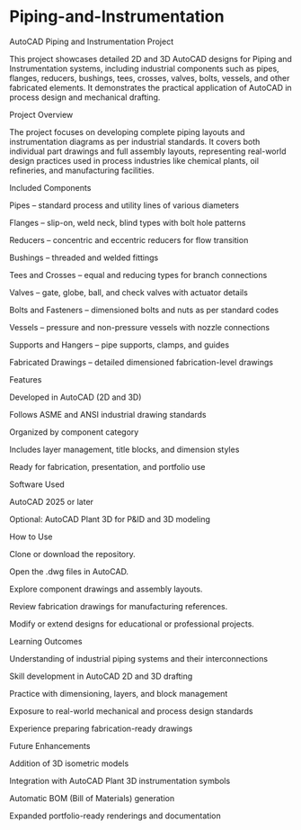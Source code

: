 # Piping-and-Instrumentation

AutoCAD Piping and Instrumentation Project

This project showcases detailed 2D and 3D AutoCAD designs for Piping and Instrumentation systems, including industrial components such as pipes, flanges, reducers, bushings, tees, crosses, valves, bolts, vessels, and other fabricated elements. It demonstrates the practical application of AutoCAD in process design and mechanical drafting.

Project Overview

The project focuses on developing complete piping layouts and instrumentation diagrams as per industrial standards. It covers both individual part drawings and full assembly layouts, representing real-world design practices used in process industries like chemical plants, oil refineries, and manufacturing facilities.

Included Components

Pipes – standard process and utility lines of various diameters

Flanges – slip-on, weld neck, blind types with bolt hole patterns

Reducers – concentric and eccentric reducers for flow transition

Bushings – threaded and welded fittings

Tees and Crosses – equal and reducing types for branch connections

Valves – gate, globe, ball, and check valves with actuator details

Bolts and Fasteners – dimensioned bolts and nuts as per standard codes

Vessels – pressure and non-pressure vessels with nozzle connections

Supports and Hangers – pipe supports, clamps, and guides

Fabricated Drawings – detailed dimensioned fabrication-level drawings

Features

Developed in AutoCAD (2D and 3D)

Follows ASME and ANSI industrial drawing standards

Organized by component category

Includes layer management, title blocks, and dimension styles

Ready for fabrication, presentation, and portfolio use


Software Used

AutoCAD 2025 or later

Optional: AutoCAD Plant 3D for P&ID and 3D modeling

How to Use

Clone or download the repository.

Open the .dwg files in AutoCAD.

Explore component drawings and assembly layouts.

Review fabrication drawings for manufacturing references.

Modify or extend designs for educational or professional projects.

Learning Outcomes

Understanding of industrial piping systems and their interconnections

Skill development in AutoCAD 2D and 3D drafting

Practice with dimensioning, layers, and block management

Exposure to real-world mechanical and process design standards

Experience preparing fabrication-ready drawings

Future Enhancements

Addition of 3D isometric models

Integration with AutoCAD Plant 3D instrumentation symbols

Automatic BOM (Bill of Materials) generation

Expanded portfolio-ready renderings and documentation
